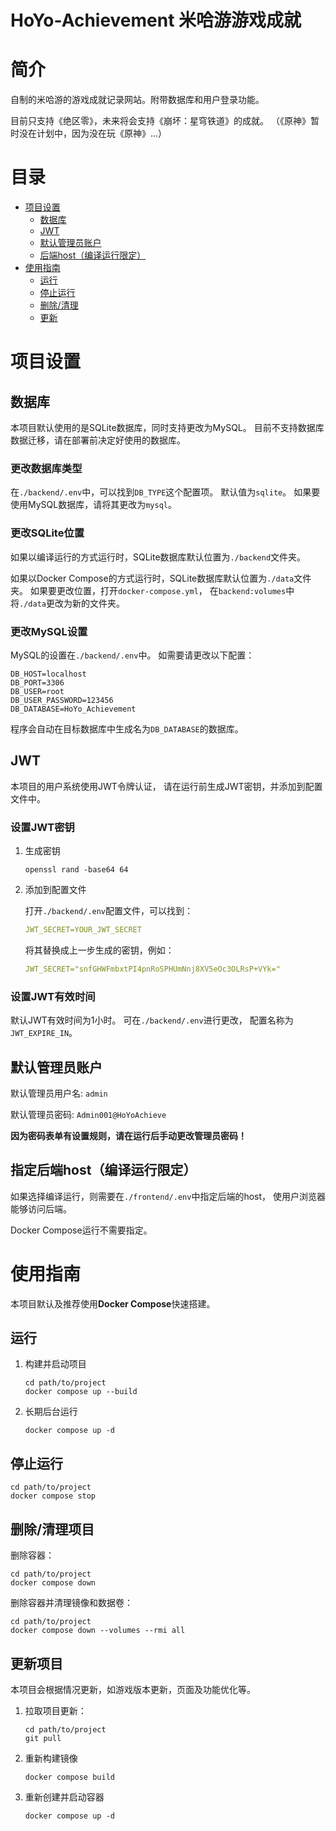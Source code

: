 HoYo-Achievement 米哈游游戏成就
================

# 简介
自制的米哈游的游戏成就记录网站。附带数据库和用户登录功能。

目前只支持《绝区零》，未来将会支持《崩坏：星穹铁道》的成就。
（《原神》暂时没在计划中，因为没在玩《原神》...）

# 目录
- [项目设置](#项目设置)
  - [数据库](#数据库)
  - [JWT](#JWT)
  - [默认管理员账户](#默认管理员账户)
  - [后端host（编译运行限定）](#指定后端host编译运行限定)
- [使用指南](#使用指南)
  - [运行](#运行)
  - [停止运行](#停止运行)
  - [删除/清理](#删除清理项目)
  - [更新](#更新项目)

# 项目设置

## 数据库
本项目默认使用的是SQLite数据库，同时支持更改为MySQL。
目前不支持数据库数据迁移，请在部署前决定好使用的数据库。

### 更改数据库类型
在`./backend/.env`中，可以找到`DB_TYPE`这个配置项。
默认值为`sqlite`。
如果要使用MySQL数据库，请将其更改为`mysql`。

### 更改SQLite位置
如果以编译运行的方式运行时，SQLite数据库默认位置为`./backend`文件夹。

如果以Docker Compose的方式运行时，SQLite数据库默认位置为`./data`文件夹。
如果要更改位置，打开`docker-compose.yml`，
在`backend:volumes`中将`./data`更改为新的文件夹。

### 更改MySQL设置
MySQL的设置在`./backend/.env`中。
如需要请更改以下配置：
```
DB_HOST=localhost
DB_PORT=3306
DB_USER=root
DB_USER_PASSWORD=123456
DB_DATABASE=HoYo_Achievement
```
程序会自动在目标数据库中生成名为`DB_DATABASE`的数据库。

## JWT
本项目的用户系统使用JWT令牌认证，
请在运行前生成JWT密钥，并添加到配置文件中。

### 设置JWT密钥
1. 生成密钥
    ```shell
    openssl rand -base64 64
    ```

2. 添加到配置文件

    打开`./backend/.env`配置文件，可以找到：

    ```YAML
    JWT_SECRET=YOUR_JWT_SECRET
    ```

    将其替换成上一步生成的密钥，例如：

    ```YAML
    JWT_SECRET="snfGHWFmbxtPI4pnRoSPHUmNnj8XV5eOc3OLRsP+VYk="
    ```

### 设置JWT有效时间
默认JWT有效时间为1小时。
可在`./backend/.env`进行更改，
配置名称为`JWT_EXPIRE_IN`。

## 默认管理员账户
默认管理员用户名:
`admin`

默认管理员密码:
`Admin001@HoYoAchieve`

**因为密码表单有设置规则，请在运行后手动更改管理员密码！**

## 指定后端host（编译运行限定）
如果选择编译运行，则需要在`./frontend/.env`中指定后端的host，
使用户浏览器能够访问后端。

Docker Compose运行不需要指定。

# 使用指南

本项目默认及推荐使用**Docker Compose**快速搭建。

## 运行
1. 构建并启动项目
    ```shell
    cd path/to/project
    docker compose up --build
    ```

2. 长期后台运行
    ```shell
    docker compose up -d
    ```

## 停止运行

```shell
cd path/to/project
docker compose stop
```

## 删除/清理项目

删除容器：
```shell
cd path/to/project
docker compose down
```

删除容器并清理镜像和数据卷：
```shell
cd path/to/project
docker compose down --volumes --rmi all
```

## 更新项目
本项目会根据情况更新，如游戏版本更新，页面及功能优化等。

1. 拉取项目更新：
    ```shell
    cd path/to/project
    git pull
    ```

2. 重新构建镜像
    ```shell
    docker compose build
    ```

3. 重新创建并启动容器
    ```shell
    docker compose up -d
    ```
